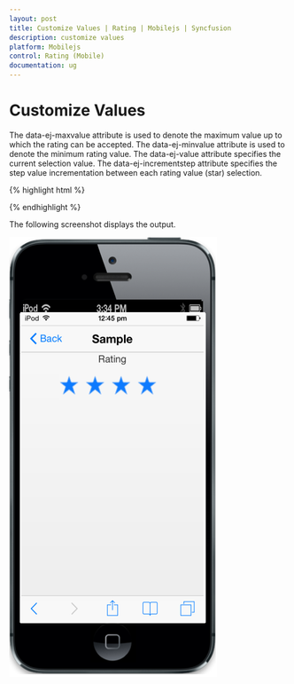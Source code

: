 ```yaml
---
layout: post
title: Customize Values | Rating | Mobilejs | Syncfusion
description: customize values
platform: Mobilejs
control: Rating (Mobile)
documentation: ug
---
```


# Customize Values

The data-ej-maxvalue attribute is used to denote the maximum value up to which the rating can be accepted. The data-ej-minvalue attribute is used to denote the minimum rating value. The data-ej-value attribute specifies the current selection value. The data-ej-incrementstep attribute specifies the step value incrementation between each rating value (star) selection.

{% highlight html %}

<div id="rating_sample" data-role="ejmrating" data-ej-minvalue=2 data-ej-maxvalue=6 data-ej-value=4 data-ej-incrementstep=1>

</div>

{% endhighlight %}

The following screenshot displays the output.

![](Customize-Values_images/Customize-Values_img1.png)